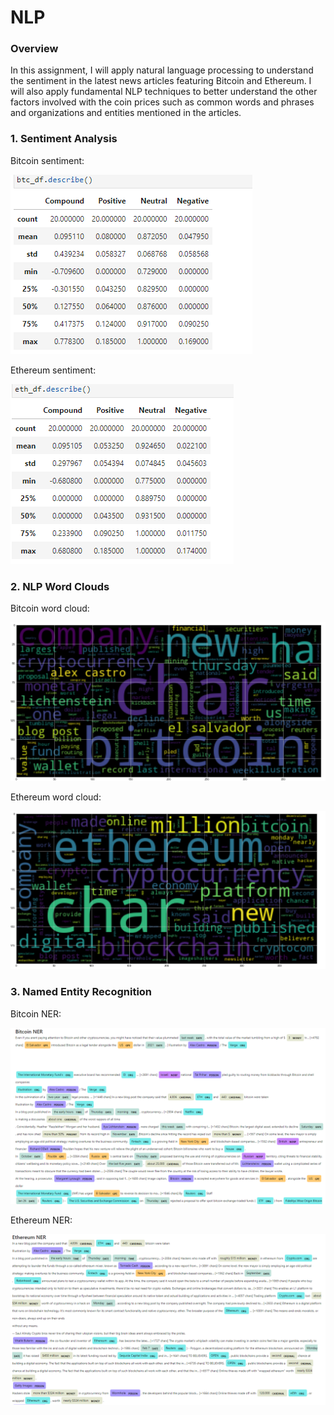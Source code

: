 # NLP

### Overview

In this assignment, I will apply natural language processing to understand the sentiment in the latest news articles featuring Bitcoin and Ethereum. I will also apply fundamental NLP techniques to better understand the other factors involved with the coin prices such as common words and phrases and organizations and entities mentioned in the articles.

### 1. Sentiment Analysis

Bitcoin sentiment:

![alt text](https://github.com/DamaniW/NLP/blob/main/Images/bitcoin_sent.png?raw=true)

Ethereum sentiment:

![alt text](https://github.com/DamaniW/NLP/blob/main/Images/ether_sent.png?raw=true)


### 2. NLP Word Clouds

Bitcoin word cloud:

![alt text](https://github.com/DamaniW/NLP/blob/main/Images/bitcoin_wc.png?raw=true)

Ethereum word cloud:

![alt text](https://github.com/DamaniW/NLP/blob/main/Images/ether_wc.png?raw=true)


### 3. Named Entity Recognition

Bitcoin NER:

![alt text](https://github.com/DamaniW/NLP/blob/main/Images/bitcoin_ner.png?raw=true)

Ethereum NER:

![alt text](https://github.com/DamaniW/NLP/blob/main/Images/ether_ner.png?raw=true)

